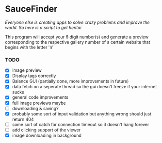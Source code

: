 # SauceFinder
*Everyone else is creating apps to solve crazy problems and improve the world. So here is a script to get hentai*

This program will accept your 6 digit number(s) and generate a preview corresponding to the respective gallery number of a certain website that begins with the letter 'n'


### TODO
- [x] Image preview
- [x] Display tags correctly
- [x] Balance GUI (partially done, more improvements in future)
- [x] data fetch on a seperate thread so the gui doesn't freeze if your internet sucks
- [x] general code improvements
- [x] full image previews maybe
- [ ] downloading & saving?
- [x] probably some sort of input validation but anything wrong should just return 404
- [ ] some sort of catch for connection timeout so it doesn't hang forever
- [ ] add clicking support of the viewer
- [x] image downloading in background
